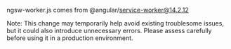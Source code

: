 ngsw-worker.js comes from @angular/service-worker@14.2.12

Note: This change may temporarily help avoid existing troublesome issues, but it could also introduce unnecessary errors. Please assess carefully before using it in a production environment.